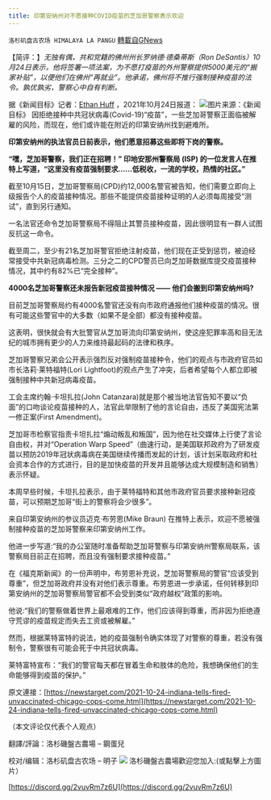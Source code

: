 ```yaml
---
title: 印第安纳州对不愿接种COVID疫苗的芝加哥警察表示欢迎
---
```

`洛杉矶盘古农场 HIMALAYA LA PANGU` [轉載自GNews](https://gnews.org/zh-hans/1617481/)

【简评：】*无独有偶，共和党籍的佛州州长罗纳德·德桑蒂斯（Ron DeSantis）10月24日表示，他将签署一项法案，为不愿打疫苗的外州警察提供5000美元的“搬家补贴”，以便他们在佛州“再就业”。他承诺，佛州将不推行强制接种疫苗的法令。孰优孰劣，警察心中自有判断。*

据《新闻目标》记者：[Ethan Huff](https://newstarget.com/author/ethanh) ，2021年10月24日报道：
![](https://assets.gnews.org/wp-content/uploads/2021/10/image-454-e1635192657807.png)图片来源：《新闻目标》
因拒绝接种中共冠状病毒(Covid-19)“疫苗”，一些芝加哥警察正面临被解雇的风险，而现在，他们或许能在附近的印第安纳州找到避难所。

**印第安纳州的执法官员日前表示，他们愿意招募这些即将下岗的警察。**

**“嘿，芝加哥警察，我们正在招聘！” 印地安那州警察局 (ISP) 的一位发言人在推特上写道，“这里没有疫苗强制要求……低税收，一流的学校，热情的社区。”**

截至10月15日，芝加哥警察局(CPD)约12,000名警官被告知，他们需要立即向上级报告个人的疫苗接种情况。那些不能提供疫苗接种证明的人必须每周接受“测试”，直到另行通知。

一名法官还命令芝加哥警察局不得阻止其警员接种疫苗，因此很明显有一群人试图反抗这一命令。

截至周二，至少有21名芝加哥警官拒绝注射疫苗，他们现在正受到惩罚，被迫经常接受中共新冠病毒检测。三分之二的CPD警员已向芝加哥数据库提交疫苗接种情况，其中约有82%已“完全接种”。

**4000名芝加哥警察还未报告新冠疫苗接种情况 —— 他们会搬到印第安纳州吗?**

目前芝加哥警察局约有4000名警官还没有向市政府通报他们接种疫苗的情况。很有可能这些警官中的大多数（如果不是全部）都没有接种疫苗。

这表明，很快就会有大批警官从芝加哥流向印第安纳州，使这座犯罪率高和目无法纪的城市拥有更少的人力来维持最起码的法律和秩序。

芝加哥警察兄弟会公开表示强烈反对强制疫苗接种令，他们的观点与市政府官员如市长洛莉·莱特福特(Lori Lightfoot)的观点产生了冲突，后者希望每个人都立即被强制接种中共新冠病毒疫苗。

工会主席约翰·卡坦扎拉(John Catanzara)就是那个被当地法官告知不要以“负面”的口吻谈论疫苗接种的人，法官此举限制了他的言论自由，违反了美国宪法第一修正案(First Amendment)。

芝加哥市检察官指责卡坦扎拉“煽动叛乱和叛国”，因为他在社交媒体上行使了言论自由权，并对“Operation Warp Speed”（曲速行动，是美国联邦政府为了研发疫苗以预防2019年冠状病毒病在美国继续传播而发起的计划，该计划采取政府和社会资本合作的方式进行，目的是加快疫苗的开发并且能够达成大规模制造和销售）表示怀疑。

本周早些时候，卡坦扎拉表示，由于莱特福特和其他市政府官员要求接种新冠疫苗，可以预期芝加哥“街上的警察将会少很多”。

来自印第安纳州的参议员迈克·布劳恩(Mike Braun) 在推特上表示，欢迎不愿被强制接种疫苗的芝加哥警察来印第安纳州工作。

他进一步写道:“我的办公室随时准备帮助芝加哥警察与印第安纳州警察局联系，该警察局目前正在招聘，而且没有强制要求接种疫苗。”

在《福克斯新闻》的一份声明中，布劳恩补充说，芝加哥警察局的警官“应该受到尊重”，但芝加哥政府并没有对他们表示尊重。布劳恩进一步承诺，任何转移到印第安纳州的芝加哥警察局警官都不会受到类似“政府越权”政策的影响。

他说:“我们的警察做着世界上最艰难的工作，他们应该得到尊重，而非因为拒绝遵守荒谬的疫苗规定而失去工资或被解雇。”

然而，根据莱特富特的说法，她的疫苗强制令确实体现了对警察的尊重，若没有强制令，警察很有可能会死于中共冠状病毒。

莱特富特宣布：“我们的警官每天都在冒着生命和肢体的危险，我想确保他们的生命能够得到疫苗的保护。”

原文連接：[https://newstarget.com/2021-10-24-indiana-tells-fired-unvaccinated-chicago-cops-come.html](https://newstarget.com/2021-10-24-indiana-tells-fired-unvaccinated-chicago-cops-come.html)

（本文评论仅代表个人观点）

翻譯/評論：洛杉磯盤古農場 – 鋼蛋兒

校对/编辑：洛杉矶盘古农场 – 明子
![](https://assets.gnews.org/wp-content/uploads/2021/03/WhatsApp-Image-2021-06-26-at-22.05.30.jpeg)
洛杉磯盤古農場歡迎您加入:(或點擊上方圖片）

[https://discord.gg/2vuvRm7z6U](https://discord.gg/2vuvRm7z6U)
